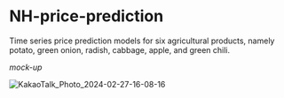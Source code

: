 # NH-price-prediction
Time series price prediction models for six agricultural products, namely potato, green onion, radish, cabbage, apple, and green chili.

*mock-up*

![KakaoTalk_Photo_2024-02-27-16-08-16](https://github.com/ayoung206/NH-price-prediction/assets/32970772/1b255c5d-2319-4d39-b1ab-6c55d21a1b58)
